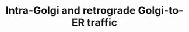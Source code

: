 ---
annotations:
- type: Pathway Ontology
  value: regulatory pathway
authors:
- ReactomeTeam
- Ryanmiller
description: The mammalian Golgi complex, a central hub of both anterograde and retrograde
  trafficking, is a ribbon of stacked cisterna with biochemically distinct compartments
  (reviewed in Glick and Nakano, 2009; Szul and Sztul, 2011). Anterograde cargo from
  the ERGIC and ER is received at the cis-Golgi, trafficked through the medial- and
  trans-Golgi and released through the trans-Golgi network (TGN) to the endolysosomal
  system and the plasma membrane. Although still under debate, current models of Golgi
  trafficking favour the cisternal maturation model, where anterograde cargo remain
  associated with their original lipid membrane during transit through the Golgi and
  are exposed to sequential waves of processing enzymes by the retrograde movement
  of Golgi resident proteins. In this way, cis-cisterna mature to medial- and trans-cisterna
  as the early acting Golgi enzymes are replaced by later acting ones (reviewed in
  Pelham, 2001; Storrie, 2005; Glick and Nakano, 2009; Szul and Sztul, 2011).  More
  recently. a kiss-and-run (KAR) model for intra-Golgi trafficking has been proposed,
  which marries aspects of the cisternal maturation model with a diffusion model of
  transport (reviewed in Mironov et al, 2103).<br>Like the anterograde ERGIC-to Golgi
  transport step,  intra-Golgi trafficking between the cisterna appears to be COPI-dependent
  (Storrie and Nilsson, 2002; Szul and Sztul, 2011). Numerous snares and tethering
  complexes contribute to the targeting and fusion events that are required to maintain
  the specificity and directionality of these trafficking events (reviewed in Chia
  and Gleeson, 2014).  Golgi tethers include long coiled coiled proteins like the
  Golgins, as well as multisubunit tethers like the COG complex.  These tethers make
  numerous interactions with other components of the secretory system including RABs,
  SNAREs, motor and coat proteins as well as components of the cytoskeleton (reviewed
  in Munro, 2011; Willet et al, 2013). <br>Retrograde traffic from the cis-Golgi back
  to the ERGIC and ER depends on both the COPI-dependent pathway, which  appears to
  be important for recyling of KDEL receptors, and a more recently described COPI-independent
  pathway that relies on RAB6 (reviewed in Szul and Sztul, 2011; Heffernan and Simpson,
  2014). RAB6 and RAB9 also play roles at the TGN side of the Golgi, where they are
  implicated in the docking of vesicles derived from the endolysosomal system and
  the plasma membrane (reviewed in Pfeffer, 2011)  View original pathway at [http://www.reactome.org/PathwayBrowser/#DIAGRAM=6811442
  Reactome].
last-edited: 2021-01-25
organisms:
- Homo sapiens
redirect_from:
- /index.php/Pathway:WP3842
- /instance/WP3842
schema-jsonld:
- '@context': https://schema.org/
  '@id': https://wikipathways.github.io/pathways/WP3842.html
  '@type': Dataset
  creator:
    '@type': Organization
    name: WikiPathways
  description: The mammalian Golgi complex, a central hub of both anterograde and
    retrograde trafficking, is a ribbon of stacked cisterna with biochemically distinct
    compartments (reviewed in Glick and Nakano, 2009; Szul and Sztul, 2011). Anterograde
    cargo from the ERGIC and ER is received at the cis-Golgi, trafficked through the
    medial- and trans-Golgi and released through the trans-Golgi network (TGN) to
    the endolysosomal system and the plasma membrane. Although still under debate,
    current models of Golgi trafficking favour the cisternal maturation model, where
    anterograde cargo remain associated with their original lipid membrane during
    transit through the Golgi and are exposed to sequential waves of processing enzymes
    by the retrograde movement of Golgi resident proteins. In this way, cis-cisterna
    mature to medial- and trans-cisterna as the early acting Golgi enzymes are replaced
    by later acting ones (reviewed in Pelham, 2001; Storrie, 2005; Glick and Nakano,
    2009; Szul and Sztul, 2011).  More recently. a kiss-and-run (KAR) model for intra-Golgi
    trafficking has been proposed, which marries aspects of the cisternal maturation
    model with a diffusion model of transport (reviewed in Mironov et al, 2103).<br>Like
    the anterograde ERGIC-to Golgi transport step,  intra-Golgi trafficking between
    the cisterna appears to be COPI-dependent (Storrie and Nilsson, 2002; Szul and
    Sztul, 2011). Numerous snares and tethering complexes contribute to the targeting
    and fusion events that are required to maintain the specificity and directionality
    of these trafficking events (reviewed in Chia and Gleeson, 2014).  Golgi tethers
    include long coiled coiled proteins like the Golgins, as well as multisubunit
    tethers like the COG complex.  These tethers make numerous interactions with other
    components of the secretory system including RABs, SNAREs, motor and coat proteins
    as well as components of the cytoskeleton (reviewed in Munro, 2011; Willet et
    al, 2013). <br>Retrograde traffic from the cis-Golgi back to the ERGIC and ER
    depends on both the COPI-dependent pathway, which  appears to be important for
    recyling of KDEL receptors, and a more recently described COPI-independent pathway
    that relies on RAB6 (reviewed in Szul and Sztul, 2011; Heffernan and Simpson,
    2014). RAB6 and RAB9 also play roles at the TGN side of the Golgi, where they
    are implicated in the docking of vesicles derived from the endolysosomal system
    and the plasma membrane (reviewed in Pfeffer, 2011)  View original pathway at
    [http://www.reactome.org/PathwayBrowser/#DIAGRAM=6811442 Reactome].
  keywords:
  - late-endosome-to-TGN
  - ARF1:GTP:TRIP11:cargo
  - TRIP11:cargo
  - dimer:GOLGA5
  - 'RAB18 '
  - 'KLC2 '
  - 'VPS53 '
  - 'TMED7 '
  - 'KIF5A '
  - 'SYS1 '
  - 'COG3 '
  - RAB6:GTP
  - 'GDP '
  - cargo
  - 'GALNT1(1-559) '
  - RAB1:GTP:GBF1:ARF:GDP
  - 'DYNC1LI1 '
  - 'PLA2G6 '
  - ARFIP2
  - RAB9:GTP:p-RABEPK:VAMP3:STX16:STX10:VTI1A:GARP complex:GCC2 dimer:late-endosome-to-TGN
    cargo
  - 'RAB9B '
  - 'TRIP11 '
  - 'RAB1A '
  - STX16
  - PLIN3
  - 'NAPG '
  - 'PAFAH1B1 '
  - RAB1:GTP:GBF1:ARF:GTP:coatomer
  - 'pS-RABEPK '
  - 'VPS45 '
  - 'RAB36 '
  - 'KIF1B '
  - BNIP1
  - 'COG2 '
  - BICD dimer
  - 'RGP1 '
  - RAB1:GTP:coatomer:p24 dimers:SEC22B:kinesins:microtubules
  - interacting snares
  - 'COG1 '
  - 'COPE '
  - 'RAB6B '
  - USP6NL
  - 'NAA35 '
  - GOLGA5 dimer
  - 'GOLIM4 '
  - 'COPB2 '
  - STX5
  - 'VPS51 '
  - 'KIF18B '
  - 'BICD2 '
  - RAB43:GTP:USP6NL
  - 'KIF28P '
  - 'DCTN2 '
  - 'NAA38 '
  - PC
  - 'PLA2G4A '
  - 'KIF26B '
  - 'Kinesin-3 dimers '
  - AcG-ARFRP1:GTP:SYS1:MyrG-ARL1:GTP:TGN Golgin dimers
  - STX6:STX16:VTI1A
  - 'GGC-RAB33B '
  - 'AcM-ARFRP1 '
  - RAB3GAP1:RAB3GAP2:RAB18:GDP
  - TGN Golgin dimers
  - 'DCTN5 '
  - dimer:STX5:PalmC-YKT6:BET1L:GOSR1:intra-Golgi retrograde cargo
  - 2-lysophosphatidylcholine
  - VTI1A
  - RAB1:GDP
  - 'KIF6 '
  - 'DCTN3 '
  - RHOBTB3:ADP
  - 'CAPZA1 '
  - STX10:STX16:VTI1A
  - SCOC:MyrG-ARL1:GTP
  - RAB1:GTP:coatomer:p24 dimers:SEC22B:cargo
  - 'DYNLL1 '
  - early
  - 'KIF25 '
  - RAB18:GDP
  - COPI-independent
  - ADP
  - 'KIF21A '
  - 'Kinesin-13 dimers '
  - STX6:STX16:VTI1A:VAMP4
  - 'RHOBTB3 '
  - CUX1 dimer
  - 'VAMP3 '
  - Golgi-to-ER cargo
  - 'KDELR2 '
  - 'VTI1A '
  - AcM-ARFRP1:GTP:SYS1:MyrG-ARL1:GTP
  - 'ADP '
  - AA-CoA
  - RAB6:GTP:RIC1:RGP1:GARP complex:COG complex:AcM-ARFRP1:GTP:SYS1:MyrG-ARL1:GTP:Golgin
    dimers:STX6:STX16:VTI1A:VAMP4:early endosome-to-TGN cargo
  - MyrG-ARL1:GTP
  - 'STX10 '
  - 'GTP '
  - 'KIF12 '
  - 'KIF23 '
  - 'Microtubule protofilament '
  - RAB6:GTP:COPI-independent retrograde Golgi-to-ER cargo
  - coatomer
  - 'KIF13B '
  - NAA30:NAA35:NAA38
  - endosome-to-TGN
  - SEC22B:STX18:USE1L:BNIP1
  - SNAPs
  - 'TMED3 '
  - Kinesins:microtubule
  - NBAS:RINT1:ZW10
  - 'VAMP4 '
  - 'PLIN3 '
  - 'RAB1B '
  - COG complex:Golgi
  - 'COPG1 '
  - 'GOSR2 '
  - 'RAB9A '
  - 'CYTH3 '
  - SEC22B:STX18:USE1:BNIP1L:3xSNAPs:NSF hexamer
  - cargo:GOLGA5
  - RAB43:GDP:USP6NL
  - p24 dimers
  - 'MAN2A2 '
  - complex:CUX1
  - 'BNIP1 '
  - STX18:USE1L:BNIP1
  - STX6:STX16:VTI1A:VAMP4:NSF hexamer:3xSNAPs
  - STX5:PalmC-YKT6:BET1L:GOSR1:NSF hexamer:3xSNAPs
  - 'DCTN4 '
  - ATP
  - 'GCC1 '
  - ARF1:GDP:CYTH1,2,3,4
  - 'KLC1 '
  - 'KIF1C '
  - AcM-ARFRP1:GTP
  - 'DYNC1I2 '
  - 'RAB30 '
  - 'CYTH1 '
  - GBF1
  - STX10:STX16:VTI1A:VAMP3:NSF hexamer:SNAPs
  - RAB1:GTP:GBF1:ARF:GTP:coatomer:p24 dimers:ARFGAPs:SEC22B:cargo
  - 'KIF15 '
  - PalmC-YKT6
  - 'STX5 '
  - STX:PalmC-YKT6:BET1L:GOSR1
  - RAB6:GDP:RIC1:RGP1
  - 'DCTN1 '
  - Ac-CoA
  - VAMP3
  - 'DYNLL2 '
  - 'MAN1C1 '
  - 'RAB43 '
  - 'SURF4 '
  - RAB3GAP1:RAB3GAP2:RAB18:GTP
  - 'ARFGAP2 '
  - COG complex:RABs
  - RAB6:GTP:RIC1:RGP1
  - 'RAB41 '
  - 'RINT1 '
  - 'KIF16B '
  - SCOC
  - 'DYNC1H1 '
  - RAB9:GTP:p-RABEPK:VAMP3:late endosome-to-TGN cargo
  - dimer:COPI-independent retrograde cargo:Dynein:Dynactin:microtubules
  - H2O
  - 'TMED10 '
  - 'CENPE '
  - 'COPB1 '
  - RAB1:GTP:GBF1
  - 'ARFIP2 '
  - 'COPZ2 '
  - RAB6:GDP
  - 'COG6 '
  - 'KIFAP3 '
  - 'KIF3A '
  - 'NAPA '
  - 'GCC2 '
  - 'CYTH4 '
  - 'KIFC2 '
  - 'KIF20B '
  - 'PalmC-YKT6 '
  - GTP
  - 'STX18 '
  - 'KLC4 '
  - RAB1:GTP
  - STX10
  - 'KIF19 '
  - GDP
  - COG
  - intra-Golgi
  - 'ARF1 '
  - 'ZW10 '
  - ARF1:GTP:CYTH1,2,3,4
  - 'VPS52 '
  - 'STX6 '
  - RAB1:GTP:coatomer:p24 dimers:SEC22B:cargo:NBAS:RINT1:ZW10:STX18:USE1L:BNIP1
  - 'KIF21B '
  - 'SNAP29 '
  - 'GOSR1 '
  - 'DYNC1I1 '
  - 'MAN1A1 '
  - AGPAT3
  - NSF hexamer
  - COG-interacting
  - RAB43:GTP
  - 'KIF11 '
  - 'COPA '
  - 'RIC1 '
  - 'Chromokinesin dimers '
  - 'KIF1A '
  - GOSR1
  - 'VPS54 '
  - 'KIF18A '
  - 'PAFAH1B2 '
  - 'GOLGA5 '
  - SEC22B
  - 'COG4 '
  - 'KIF27 '
  - 'TMED9 '
  - RAB3GAP1:RAB3GAP2
  - Pi
  - 'ARFGAP3 '
  - 'ACTR10 '
  - snares
  - ARFGAP1,2,3
  - 'IGF2R '
  - 'USP6NL '
  - 'PAFAH1B3 '
  - 'ALPP '
  - 'RAB3GAP2 '
  - 'CUX1 '
  - 'ARF3 '
  - 'KDELR1 '
  - 'KLC3 '
  - STX5:PalmC-YKT6:BET1L
  - other COG
  - RHOBTB3:ATP
  - ARFIP2:MyrG-ARL1:GTP
  - STX6
  - VAMP4:early
  - RABs
  - 'DYNC1LI2 '
  - 'M6PR '
  - 'NBAS '
  - COG complex
  - 'KIF26A '
  - Dynein:Dynactin:microtubule
  - 'ATP '
  - SYS1
  - GCC2 dimer
  - 'BICD1 '
  - 'GOLGA4 '
  - 'ARFRP1 '
  - CYTH1,2,3,4
  - 'GBF1 '
  - 'BET1L '
  - 'TMF1 '
  - 'STX16 '
  - 'KIF9 '
  - 'KIF3B '
  - 'TMED2 '
  - STX18
  - other
  - 'USE1 '
  - 'KDELR3 '
  - 'NAA30 '
  - GARP complex
  - 'CAPZB '
  - 'MAN2A1 '
  - RAB9:GTP:PLIN3:p-RABEPK:late-endosome-to-TGN cargo:VAMP3:RHOBTB3:ATP
  - 'NSF '
  - 'ARCN1 '
  - STX10:STX16:VTI1A:VAMP3
  - 'NAPB '
  - AcM-ARFRP1:GTP:SYS1
  - VAMP4
  - 'COG5 '
  - dimer:COPI-independent retrograde cargo
  - 'MyrG-ARL1 '
  - RABEPK
  - 'GOLGA1 '
  - CoA-SH
  - 'SCOC '
  - 'RAB6A '
  - RAB33B:GTP:RIC1:RGP1
  - RAB6:GTP:BICD
  - RAB1:GTP:GBF1:ARF:GTP
  - 'CAPZA2 '
  - 'ARFGAP1 '
  - 'MAN1A2 '
  - 'RAB39A '
  - 'ARF4 '
  - RAB9:GDP
  - RAB9:GTP:PLIN3:p-RABEPK:late-endosome-to-TGN cargo:VAMP3
  - 'COPG2 '
  - ARFRP1:GTP
  - USE1
  - 'COPZ1 '
  - 'TGOLN2 '
  - RIC1:RGP1
  - 'GALNT2(1-571) '
  - 'CAPZA3 '
  - 'COG8 '
  - Dynein:Dynactin:microtubules:PAFAH1B1
  - 'ARF5 '
  - ARF:GDP
  - 'DCTN6 '
  - RAB33B:GTP
  - 'SEC22B '
  - ARF1:GTP
  - BET1L
  - 'ACTR1A '
  - 'KIF3C '
  - intra-Golgi cargo
  - 'COG7 '
  - cPLA2s
  - 'KIFC1 '
  - 'KIF20A '
  - PAFAH1B1
  - 'KIF5B '
  - fatty acid
  - dimer:GOSR1
  - 'RACGAP1 '
  - 'CYTH2 '
  - 'RAB3GAP1 '
  license: CC0
  name: Intra-Golgi and retrograde Golgi-to-ER traffic
seo: CreativeWork
title: Intra-Golgi and retrograde Golgi-to-ER traffic
wpid: WP3842
---